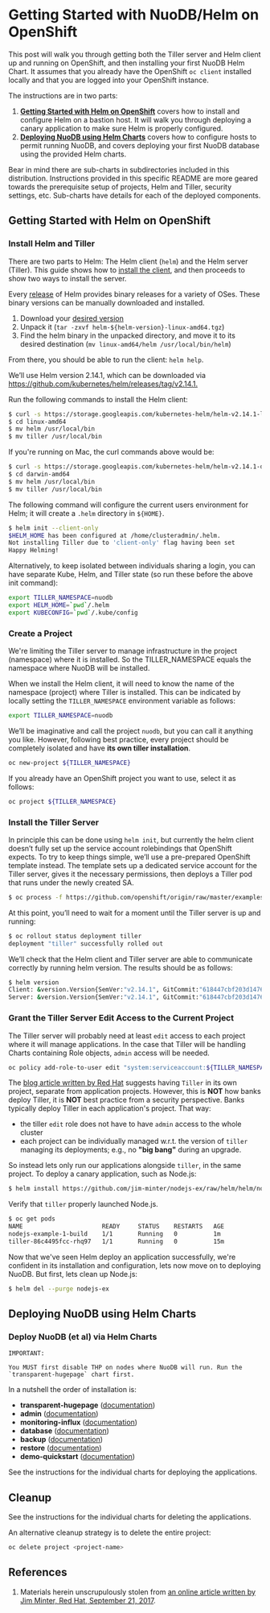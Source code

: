 # Getting Started with NuoDB/Helm on OpenShift

This post will walk you through getting both the Tiller server and Helm client up and running on OpenShift, and then installing your first NuoDB Helm Chart. It assumes that you already have the OpenShift `oc client` installed locally and that you are logged into your OpenShift instance.

The instructions are in two parts:

1. **[Getting Started with Helm on OpenShift][4]** covers how to install and configure Helm on a bastion host. It will walk you through deploying a canary application to make sure Helm is properly configured.
2. **[Deploying NuoDB using Helm Charts][5]** covers how to configure hosts to permit running NuoDB, and covers deploying your first NuoDB database using the provided Helm charts.

Bear in mind there are sub-charts in subdirectories included in this distribution. Instructions provided in this specific README are more geared towards the prerequisite setup of projects, Helm and Tiller, security settings, etc. Sub-charts have details for each of the deployed components.

## Getting Started with Helm on OpenShift

### Install Helm and Tiller

There are two parts to Helm: The Helm client (`helm`) and the Helm server (Tiller). This guide shows how to [install the client][1], and then proceeds to show two ways to install the server.

Every [release][2] of Helm provides binary releases for a variety of OSes. These binary versions can be manually downloaded and installed.

1. Download your [desired version][2]
2. Unpack it (`tar -zxvf helm-${helm-version}-linux-amd64.tgz`)
3. Find the helm binary in the unpacked directory, and move it to its desired destination (`mv linux-amd64/helm /usr/local/bin/helm`)

From there, you should be able to run the client: `helm help`.

We’ll use Helm version 2.14.1, which can be downloaded via <https://github.com/kubernetes/helm/releases/tag/v2.14.1.>

Run the following commands to install the Helm client:

```bash
$ curl -s https://storage.googleapis.com/kubernetes-helm/helm-v2.14.1-linux-amd64.tar.gz | tar xz
$ cd linux-amd64
$ mv helm /usr/local/bin
$ mv tiller /usr/local/bin
```

If you're running on Mac, the curl commands above would be:

```bash
$ curl -s https://storage.googleapis.com/kubernetes-helm/helm-v2.14.1-darwin-amd64.tar.gz | tar xz
$ cd darwin-amd64
$ mv helm /usr/local/bin
$ mv tiller /usr/local/bin
```

The following command will configure the current users environment for Helm; it will create a `.helm` directory in `${HOME}`.

```bash
$ helm init --client-only
$HELM_HOME has been configured at /home/clusteradmin/.helm.
Not installing Tiller due to 'client-only' flag having been set
Happy Helming!
```

Alternatively, to keep isolated between individuals sharing a login, you can have separate Kube, Helm, and Tiller state (so run these before the above init command):

```bash
export TILLER_NAMESPACE=nuodb
export HELM_HOME=`pwd`/.helm
export KUBECONFIG=`pwd`/.kube/config
```

### Create a Project

We're limiting the Tiller server to manage infrastructure in the project (namespace) where it is installed. So the TILLER_NAMESPACE equals the namespace where NuoDB will be installed.

When we install the Helm client, it will need to know the name of the namespace (project) where Tiller is installed. This can be indicated by locally setting the `TILLER_NAMESPACE` environment variable as follows:

```bash
export TILLER_NAMESPACE=nuodb
```

We’ll be imaginative and call the project `nuodb`, but you can call it anything you like. However, following best practice, every project should be completely isolated and have **its own tiller installation**.

```bash
oc new-project ${TILLER_NAMESPACE}
```

If you already have an OpenShift project you want to use, select it as follows:

```bash
oc project ${TILLER_NAMESPACE}
```

### Install the Tiller Server

In principle this can be done using `helm init`, but currently the helm client doesn’t fully set up the service account rolebindings that OpenShift expects. To try to keep things simple, we’ll use a pre-prepared OpenShift template instead. The template sets up a dedicated service account for the Tiller server, gives it the necessary permissions, then deploys a Tiller pod that runs under the newly created SA.

```bash
$ oc process -f https://github.com/openshift/origin/raw/master/examples/helm/tiller-template.yaml -p TILLER_NAMESPACE="${TILLER_NAMESPACE}" -p HELM_VERSION=v2.14.1 | oc create -f -
```

At this point, you’ll need to wait for a moment until the Tiller server is up and running:

```bash
$ oc rollout status deployment tiller
deployment "tiller" successfully rolled out
```

We’ll check that the Helm client and Tiller server are able to communicate correctly by running helm version. The results should be as follows:

```bash
$ helm version
Client: &version.Version{SemVer:"v2.14.1", GitCommit:"618447cbf203d147601b4b9bd7f8c37a5d39fbb4", GitTreeState:"clean"}
Server: &version.Version{SemVer:"v2.14.1", GitCommit:"618447cbf203d147601b4b9bd7f8c37a5d39fbb4", GitTreeState:"clean"}
```

### Grant the Tiller Server Edit Access to the Current Project

The Tiller server will probably need at least `edit` access to each project where it will manage applications. In the case that Tiller will be handling Charts containing Role objects, `admin` access will be needed.

```bash
oc policy add-role-to-user edit "system:serviceaccount:${TILLER_NAMESPACE}:tiller"
```

The [blog article written by Red Hat][0] suggests having `Tiller` in its own project, separate from application projects. However, this is **NOT** how banks deploy Tiller, it is **NOT** best practice from a security perspective. Banks typically deploy Tiller in each application's project. That way:

- the tiller `edit` role does not have to have `admin` access to the whole cluster
- each project can be individually managed w.r.t. the version of `tiller` managing its deployments; e.g., no **"big bang"** during an upgrade.

So instead lets only run our applications alongside `tiller`, in the same project. To deploy a canary application, such as Node.js:

```bash
$ helm install https://github.com/jim-minter/nodejs-ex/raw/helm/helm/nodejs-0.1.tgz -n nodejs-ex
```

Verify that `tiller` properly launched Node.js.

```bash
$ oc get pods
NAME                      READY     STATUS    RESTARTS   AGE
nodejs-example-1-build    1/1       Running   0          1m
tiller-86c4495fcc-rhq97   1/1       Running   0          15m
```

Now that we've seen Helm deploy an application successfully, we're confident in its installation and configuration, lets now move on to deploying NuoDB. But first, lets clean up Node.js:

```bash
$ helm del --purge nodejs-ex
```

## Deploying NuoDB using Helm Charts

### Deploy NuoDB (et al) via Helm Charts

    IMPORTANT:
    
    You MUST first disable THP on nodes where NuoDB will run. Run the `transparent-hugepage` chart first.

In a nutshell the order of installation is:

- **transparent-hugepage** ([documentation](transparent-hugepage/README.md))
- **admin** ([documentation](admin/README.md))
- **monitoring-influx** ([documentation](monitoring-influx/README.md))
- **database** ([documentation](database/README.md))
- **backup** ([documentation](backup/README.md))
- **restore** ([documentation](restore/README.md))
- **demo-quickstart** ([documentation](demo-quickstart/README.md))

See the instructions for the individual charts for deploying the applications.

## Cleanup

See the instructions for the individual charts for deleting the applications.

An alternative cleanup strategy is to delete the entire project:

```bash
oc delete project <project-name>
```

## References

1. Materials herein unscrupulously stolen from [an online article written by Jim Minter, Red Hat, September 21, 2017][0].

[0]: https://blog.openshift.com/getting-started-helm-openshift/
[1]: https://helm.sh/docs/using_helm/
[2]: https://github.com/helm/helm/releases
[3]: https://docs.google.com/document/d/1G1Ljwe0c97KsH881QPUZK6ZtIShCk8jkxskXehuLpKw/edit#
[4]: #getting-started-with-helm-on-openshift
[5]: #deploying-nuodb-using-helm-charts
